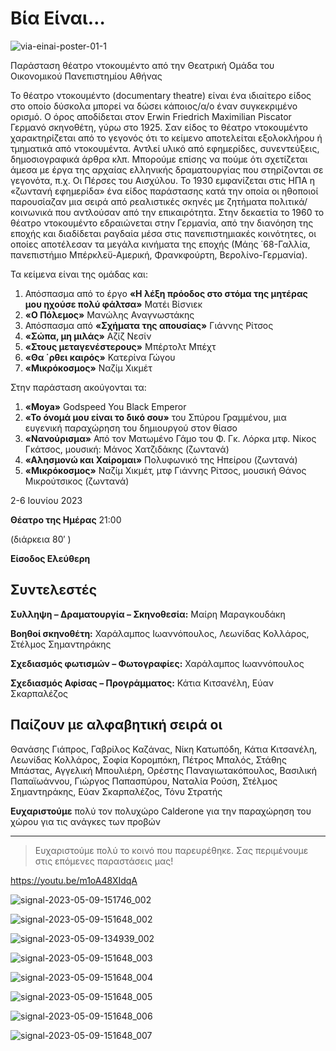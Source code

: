 # Βία Είναι…

![via-einai-poster-01-1](https://github.com/theatrikiopa/theatrikiopa.eu/assets/16403754/585a4676-40da-4438-91fe-4dc6d43b45be)

Παράσταση θέατρο ντοκουμέντο από την Θεατρική Ομάδα του Οικονομικού Πανεπιστημίου Αθήνας

Το θέατρο ντοκουμέντο (documentary theatre) είναι ένα ιδιαίτερο είδος στο οποίο δύσκολα μπορεί να δώσει κάποιος/α/ο έναν συγκεκριμένο ορισμό. Ο όρος αποδίδεται στον  Erwin Friedrich Maximilian Piscator Γερμανό σκηνοθέτη, γύρω στο 1925. Σαν είδος το θέατρο ντοκουμέντο χαρακτηρίζεται από το γεγονός ότι το κείμενο αποτελείται εξολοκλήρου ή τμηματικά από ντοκουμέντα. Αντλεί υλικό από εφημερίδες, συνεντεύξεις, δημοσιογραφικά άρθρα κλπ. Μπορούμε επίσης να πούμε ότι σχετίζεται άμεσα με έργα της αρχαίας ελληνικής δραματουργίας που στηρίζονται σε γεγονότα, π.χ. Οι Πέρσες του Αισχύλου. Το 1930 εμφανίζεται στις ΗΠΑ η «ζωντανή εφημερίδα» ένα είδος παράστασης κατά την οποία οι ηθοποιοί παρουσίαζαν μια σειρά από ρεαλιστικές σκηνές με ζητήματα πολιτικά/κοινωνικά που αντλούσαν από την επικαιρότητα. Στην δεκαετία το 1960 το θέατρο ντοκουμέντο εδραιώνεται στην Γερμανία, από την διανόηση της εποχής και διαδίδεται ραγδαία μέσα στις πανεπιστημιακές κοινότητες, οι οποίες αποτέλεσαν τα μεγάλα κινήματα της εποχής (Μάης ΄68-Γαλλία, πανεπιστήμιο Μπέρκλεϋ-Αμερική, Φρανκφούρτη, Βερολίνο-Γερμανία).

Τα κείμενα είναι της ομάδας και:
1. Απόσπασμα από το έργο **«Η λέξη πρόοδος  στο στόμα της μητέρας μου ηχούσε πολύ φάλτσα»** Ματέι Βίσνιεκ
2. **«Ο Πόλεμος»** Μανώλης Αναγνωστάκης
3. Απόσπασμα από **«Σχήματα της απουσίας»** Γιάννης Ρίτσος
4. **«Σώπα, μη μιλάς»** Αζίζ Νεσίν
5. **«Στους μεταγενέστερους»** Μπέρτολτ Μπέχτ
6. **«Θα ΄ρθει καιρός»** Κατερίνα Γώγου
7. **«Μικρόκοσμος»** Ναζίμ Χικμέτ

Στην παράσταση ακούγονται τα: 
1. **«Moya»** Godspeed You Black Emperor
2. **«Το όνομά μου είναι το δικό σου»** του Σπύρου Γραμμένου, μια ευγενική παραχώρηση του δημιουργού στον θίασο
3. **«Νανούρισμα»** Από τον Ματωμένο Γάμο του Φ. Γκ. Λόρκα μτφ. Νίκος Γκάτσος, μουσική: Μάνος Χατζιδάκης (ζωντανά)
4. **«Αλησμονώ και Χαίρομαι»** Πολυφωνικό της Ηπείρου (ζωντανά)
5. **«Μικρόκοσμος»** Ναζίμ Χικμέτ, μτφ Γιάννης Ρίτσος, μουσική Θάνος Μικρούτσικος (ζωντανά)

2-6 Ιουνίου 2023

**Θέατρο της Ημέρας** 21:00

(διάρκεια 80′ )

**Είσοδος Ελεύθερη**

## Συντελεστές
**Συλληψη – Δραματουργία – Σκηνοθεσία:** Μαίρη Μαραγκουδάκη

**Βοηθοί σκηνοθέτη:** Χαράλαμπος Ιωαννόπουλος, Λεωνίδας Κολλάρος, Στέλμος Σημαντηράκης

**Σχεδιασμός φωτισμών – Φωτογραφίες:** Χαράλαμπος Ιωαννόπουλος

**Σχεδιασμός Αφίσας – Προγράμματος:** Κάτια Κιτσανέλη, Εύαν Σκαρπαλέζος

## Παίζουν με αλφαβητική σειρά οι
Θανάσης Γιάπρος, Γαβρίλος Καζάνας, Νίκη Κατωπόδη, Κάτια Κιτσανέλη, Λεωνίδας Κολλάρος, Σοφία Κορομπόκη, Πέτρος Μπαλός, Στάθης Μπάστας, Αγγελική Μπουλιέρη, Ορέστης Παναγιωτακόπουλος, Βασιλική Παπαϊωάννου, Γιώργος Παπασπύρου, Ναταλία Ρούση, Στέλμος Σημαντηράκης, Εύαν Σκαρπαλέζος, Τόνυ Στρατής

**Ευχαριστούμε** πολύ τον πολυχώρο Calderone για την παραχώρηση του χώρου για τις ανάγκες των προβών

***
> Ευχαριστούμε πολύ το κοινό που παρευρέθηκε.
> Σας περιμένουμε στις επόμενες παραστάσεις μας!

https://youtu.be/m1oA48XIdqA

![signal-2023-05-09-151746_002](https://github.com/theatrikiopa/theatrikiopa.eu/assets/16403754/a135187f-93c5-47d9-941f-ce46d924915a)

![signal-2023-05-09-151648_002](https://github.com/theatrikiopa/theatrikiopa.eu/assets/16403754/c4612420-67f9-46f0-aeb8-dfc1304a7e15)

![signal-2023-05-09-134939_002](https://github.com/theatrikiopa/theatrikiopa.eu/assets/16403754/7c3d36a3-eff7-418b-8250-45586b6ff594)

![signal-2023-05-09-151648_003](https://github.com/theatrikiopa/theatrikiopa.eu/assets/16403754/72dec8a4-438a-4050-b514-9fdc4882a0c2)

![signal-2023-05-09-151648_004](https://github.com/theatrikiopa/theatrikiopa.eu/assets/16403754/e1dd34a9-ce22-4680-a91e-afaa349efc95)

![signal-2023-05-09-151648_005](https://github.com/theatrikiopa/theatrikiopa.eu/assets/16403754/25c7b6d2-4e0e-4b9d-9e8f-d476e12ae27c)

![signal-2023-05-09-151648_006](https://github.com/theatrikiopa/theatrikiopa.eu/assets/16403754/0ea127d7-ebf2-47c4-854c-15dda57e98e9)

![signal-2023-05-09-151648_007](https://github.com/theatrikiopa/theatrikiopa.eu/assets/16403754/56d64699-c645-4e1b-9089-3a58a8a4bcce)
